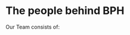 <script setup>
import { VPTeamMembers } from 'vitepress/theme';

const members = [
  {
    avatar: 'https://www.github.com/Evolinox.png',
    name: 'Evolinox',
    links: [
      { icon: 'github', link: 'https://github.com/Evolinox' },
      { icon: 'youtube', link: 'https://www.youtube.com/channel/UCXXdteIrezyZ_PbtmHTGLgA'},
      { icon: 'instagram', link: 'https://www.instagram.com/pascal.jedi/' }
    ]
  },
  {
    avatar: 'https://avatars.githubusercontent.com/u/89279039?v=4',
    name: 'Foobian',
    links: [
      { icon: 'github', link: 'https://github.com/FoobianBlock' },
      { icon: {
          svg: '<svg xmlns="http://www.w3.org/2000/svg" width="36" height="36" viewBox="0 0 36 36" fill="none" stroke="currentColor" stroke-width="2" stroke-linecap="round" stroke-linejoin="round" class="lucide lucide-globe"><circle cx="12" cy="12" r="10"/><path d="M12 2a14.5 14.5 0 0 0 0 20 14.5 14.5 0 0 0 0-20"/><path d="M2 12h20"/></svg>'
        },
        link: 'https://www.trainsimcommunity.com/user/foobian' 
      }
    ]
  },
  {
    avatar: 'https://avatars.githubusercontent.com/u/105156761?v=4',
    name: 'Redstoneia',
    links: [
      { icon: 'github', link: 'https://github.com/Redstoneia' },
      { icon: {
        svg: '<svg xmlns="http://www.w3.org/2000/svg" width="36" height="36" viewBox="0 0 36 36" fill="none" stroke="currentColor" stroke-width="2" stroke-linecap="round" stroke-linejoin="round" class="lucide lucide-globe"><circle cx="12" cy="12" r="10"/><path d="M12 2a14.5 14.5 0 0 0 0 20 14.5 14.5 0 0 0 0-20"/><path d="M2 12h20"/></svg>'
          },
          link: 'https://www.trainsimcommunity.com/user/redstoneia' 
      }
    ]
  },
  {
    avatar: 'https://www.trainsimcommunity.com/user-avatar/manny?width=192',
    name: 'Manny',
    links: [
      { icon: {
        svg: '<svg xmlns="http://www.w3.org/2000/svg" width="36" height="36" viewBox="0 0 36 36" fill="none" stroke="currentColor" stroke-width="2" stroke-linecap="round" stroke-linejoin="round" class="lucide lucide-globe"><circle cx="12" cy="12" r="10"/><path d="M12 2a14.5 14.5 0 0 0 0 20 14.5 14.5 0 0 0 0-20"/><path d="M2 12h20"/></svg>'
      },
      link: 'https://www.trainsimcommunity.com/user/manny' }
    ]
  }
]
</script>

# The people behind BPH

Our Team consists of:

<VPTeamMembers size="small" :members="members" />